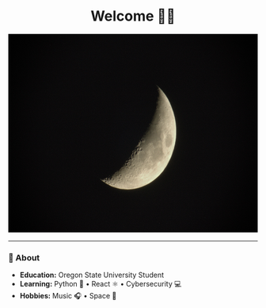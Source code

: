 <h1 align="center"> Welcome 👨‍💻</h1> <p align="center"> 
<img src="https://raw.githubusercontent.com/Thats-Neat/Thats-Neat/refs/heads/main/moon.JPG" height=400> </p> 

--------------------------------------------------------------------------------------------------------------------------------------------------------------------------------- 
  
### 🤔 About 
-  **Education:**  Oregon State University Student
-  **Learning:** Python 🐍 • React ⚛️ • Cybersecurity 💻
-  **Hobbies:** Music :headphones: • Space 🔭
